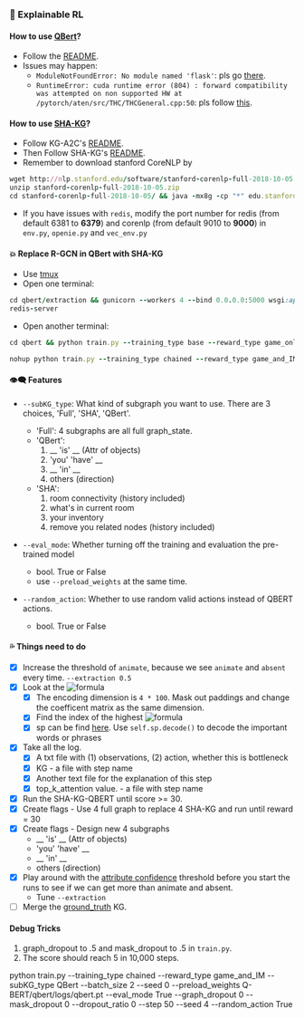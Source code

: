 ### :thinking: Explainable RL
#### How to use [QBert](https://github.com/rajammanabrolu/Q-BERT)?
* Follow the [README](https://github.com/rajammanabrolu/Q-BERT-internal/blob/explain_RL/qbert/README.md).
* Issues may happen:
    * `ModuleNotFoundError: No module named 'flask'`: pls go [there](https://stackoverflow.com/questions/18776745/gunicorn-with-flask-using-wrong-python).
    * `RuntimeError: cuda runtime error (804) : forward compatibility was attempted on non supported HW at /pytorch/aten/src/THC/THCGeneral.cpp:50`: pls follow [this](https://stackoverflow.com/questions/43022843/nvidia-nvml-driver-library-version-mismatch).
 
#### How to use [SHA-KG](https://github.com/YunqiuXu/SHA-KG)?
* Follow KG-A2C's [README](https://github.com/rajammanabrolu/KG-A2C).
* Then Follow SHA-KG's [README](https://github.com/YunqiuXu/SHA-KG).
* Remember to download stanford CoreNLP by 

```ruby
wget http://nlp.stanford.edu/software/stanford-corenlp-full-2018-10-05.zip
unzip stanford-corenlp-full-2018-10-05.zip
cd stanford-corenlp-full-2018-10-05/ && java -mx8g -cp "*" edu.stanford.nlp.pipeline.StanfordCoreNLPServer -port 9000 -timeout 15000
```      

* If you have issues with `redis`, modify the port number for redis (from default 6381 to **6379**) and corenlp (from default 9010 to **9000**) in `env.py`, `openie.py` and `vec_env.py`

#### :collision: Replace R-GCN in QBert with SHA-KG
* Use [tmux](https://www.hamvocke.com/blog/a-quick-and-easy-guide-to-tmux/)
* Open one terminal:

```ruby
cd qbert/extraction && gunicorn --workers 4 --bind 0.0.0.0:5000 wsgi:app
redis-server
```

* Open another terminal:
```ruby
cd qbert && python train.py --training_type base --reward_type game_only  --subKG_type QBert
```
```ruby
nohup python train.py --training_type chained --reward_type game_and_IM  --subKG_type QBert --batch_size 2 --seed 0 --preload_weights Q-BERT/qbert/logs/qbert.pt --eval_mode --graph_dropout 0 --mask_dropout 0 --dropout_ratio 0
```

#### :eye_speech_bubble: Features
* `--subKG_type`: What kind of subgraph you want to use. There are 3 choices, 'Full', 'SHA', 'QBert'.
    * 'Full': 4 subgraphs are all full graph_state.
    * 'QBert':
        1. __ 'is' __ (Attr of objects)
        2. 'you' 'have' __
        3. __ 'in' __
        4. others (direction)
    * 'SHA':
        1. room connectivity (history included)
        2. what's in current room
        3. your inventory
        4. remove you related nodes (history included)

* `--eval_mode`: Whether turning off the training and evaluation the pre-trained model
    * bool. True or False
    * use `--preload_weights` at the same time.
    
* `--random_action`: Whether to use random valid actions instead of QBERT actions.
    * bool. True or False


#### :sweat_drops: Things need to do
- [x] Increase the threshold of `animate`, because we see `animate` and `absent` every time. `--extraction 0.5`
- [x] Look at the ![formula](https://render.githubusercontent.com/render/math?math=\color{red}\alpha_{\text{high}})
    - [x] The encoding dimension is `4 * 100`. Mask out paddings and change the coefficent matrix as the same dimension.
    - [x] Find the index of the highest ![formula](https://render.githubusercontent.com/render/math?math=\color{red}\alpha_{\text{high}})
    - [x] sp can be find [here](https://github.com/google/sentencepiece). Use `self.sp.decode()` to decode the important words or phrases
- [x] Take all the log. 
    - [x] A txt file with (1) observations, (2) action, whether this is bottleneck
    - [x] KG - a file with step name
    - [x] Another text file for the explanation of this step
    - [x] top_k_attention value. - a file with step name
- [x] Run the SHA-KG-QBERT until score >= 30.
- [x] Create flags - Use 4 full graph to replace 4 SHA-KG and run until reward = 30
- [x] Create flags - Design new 4 subgraphs
    * __ 'is' __ (Attr of objects)
    * 'you' 'have' __
    * __ 'in' __
    * others (direction)
- [x] Play around with the [attribute confidence](https://github.com/rajammanabrolu/Q-BERT-internal/blob/0845637eb1f5b56155798cbc30547459d422dbab/qbert/extraction/kg_extraction.py#L95) threshold before you start the runs to see if we can get more than animate and absent.
    * Tune `--extraction`
- [ ] Merge the [ground_truth](https://github.com/rajammanabrolu/Q-BERT-internal/blob/master/kga2c/train.py#L124) KG. 

#### Debug Tricks
1. graph_dropout to .5 and mask_dropout to .5 in `train.py`.
2. The score should reach 5 in 10,000 steps.

 python train.py --training_type chained --reward_type game_and_IM  --subKG_type QBert --batch_size 2 --seed 0 --preload_weights Q-BERT/qbert/logs/qbert.pt --eval_mode True --graph_dropout 0 --mask_dropout 0 --dropout_ratio 0 --step 50 --seed 4 --random_action True
